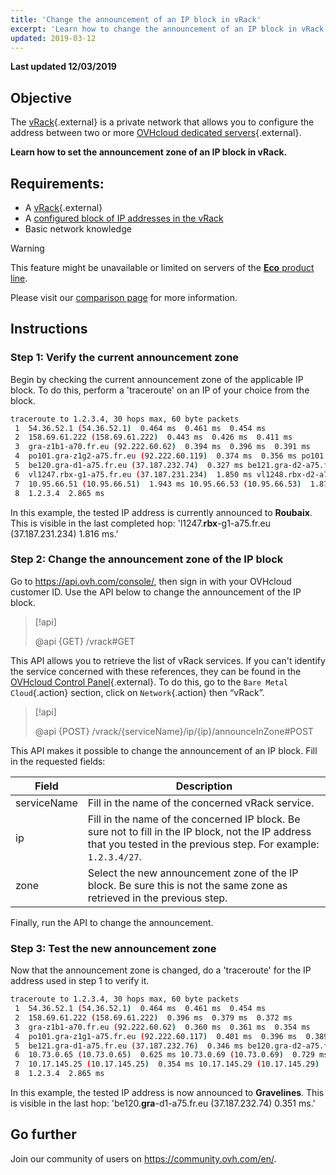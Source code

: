 ```yaml
---
title: 'Change the announcement of an IP block in vRack'
excerpt: 'Learn how to change the announcement of an IP block in vRack'
updated: 2019-03-12
---
```


**Last updated 12/03/2019**

## Objective

The [vRack](https://www.ovh.ie/solutions/vrack/){.external} is a private network that allows you to configure the address between two or more [OVHcloud dedicated servers](https://www.ovhcloud.com/en-ie/bare-metal/){.external}.

**Learn how to set the announcement zone of an IP block in vRack.**

## Requirements:

- A [vRack](https://www.ovh.ie/solutions/vrack/){.external}
- A [configured block of IP addresses in the vRack](/pages/cloud/dedicated/configuring-an-ip-block-in-a-vrack)
- Basic network knowledge

> [!warning]
> This feature might be unavailable or limited on servers of the [**Eco** product line](https://eco.ovhcloud.com/en-ie/about/).
>
> Please visit our [comparison page](https://eco.ovhcloud.com/en-ie/compare/) for more information.

## Instructions

### Step 1: Verify the current announcement zone

Begin by checking the current announcement zone of the applicable IP block. To do this, perform a 'traceroute' on an IP of your choice from the block.

```sh
traceroute to 1.2.3.4, 30 hops max, 60 byte packets
 1  54.36.52.1 (54.36.52.1)  0.464 ms  0.461 ms  0.454 ms
 2  158.69.61.222 (158.69.61.222)  0.443 ms  0.426 ms  0.411 ms
 3  gra-z1b1-a70.fr.eu (92.222.60.62)  0.394 ms  0.396 ms  0.391 ms
 4  po101.gra-z1g2-a75.fr.eu (92.222.60.119)  0.374 ms  0.356 ms po101.gra-z1g1-a75.fr.eu (92.222.60.117)  0.333 ms
 5  be120.gra-d1-a75.fr.eu (37.187.232.74)  0.327 ms be121.gra-d2-a75.fr.eu (37.187.232.80)  0.335 ms be120.gra-d2-a75.fr.eu (37.187.232.78)  0.328 ms
 6  vl1247.rbx-g1-a75.fr.eu (37.187.231.234)  1.850 ms vl1248.rbx-d2-a75.fr.eu (37.187.231.252)  1.874 ms vl1247.rbx-g1-a75.fr.eu (37.187.231.234)  1.816 ms
 7  10.95.66.51 (10.95.66.51)  1.943 ms 10.95.66.53 (10.95.66.53)  1.872 ms 10.95.66.59 (10.95.66.59)  1.860 ms
 8  1.2.3.4  2.865 ms
```

In this example, the tested IP address is currently announced to **Roubaix**. This is visible in the last completed hop: 'l1247.**rbx**-g1-a75.fr.eu (37.187.231.234) 1.816 ms.' 

### Step 2: Change the announcement zone of the IP block

Go to <https://api.ovh.com/console/>, then sign in with your OVHcloud customer ID. Use the API below to change the announcement of the IP block.

> [!api]
>
> @api {GET} /vrack#GET
> 

This API allows you to retrieve the list of vRack services. If you can't identify the service concerned with these references, they can be found in the [OVHcloud Control Panel](https://www.ovh.com/auth/?action=gotomanager&from=https://www.ovh.ie/&ovhSubsidiary=ie){.external}. To do this, go to the `Bare Metal Cloud`{.action} section, click on `Network`{.action} then “vRack”.

> [!api]
>
> @api {POST} /vrack/{serviceName}/ip/{ip}/announceInZone#POST
> 

This API makes it possible to change the announcement of an IP block. Fill in the requested fields:

|Field|Description|
|---|---|
|serviceName|Fill in the name of the concerned vRack service.|
|ip|Fill in the name of the concerned IP block. Be sure not to fill in the IP block, not the IP address that you tested in the previous step.  For example: `1.2.3.4/27`.|
|zone|Select the new announcement zone of the IP block. Be sure this is not the same zone as retrieved in the previous step.|

Finally, run the API to change the announcement.

### Step 3: Test the new announcement zone

Now that the announcement zone is changed, do a 'traceroute' for the IP address used in step 1 to verify it.

```sh
traceroute to 1.2.3.4, 30 hops max, 60 byte packets
 1  54.36.52.1 (54.36.52.1)  0.464 ms  0.461 ms  0.454 ms
 2  158.69.61.222 (158.69.61.222)  0.396 ms  0.379 ms  0.372 ms
 3  gra-z1b1-a70.fr.eu (92.222.60.62)  0.360 ms  0.361 ms  0.354 ms
 4  po101.gra-z1g1-a75.fr.eu (92.222.60.117)  0.401 ms  0.396 ms  0.389 ms
 5  be121.gra-d1-a75.fr.eu (37.187.232.76)  0.346 ms be120.gra-d2-a75.fr.eu (37.187.232.78)  0.318 ms be120.gra-d1-a75.fr.eu (37.187.232.74)  0.351 ms
 6  10.73.0.65 (10.73.0.65)  0.625 ms 10.73.0.69 (10.73.0.69)  0.729 ms 10.73.0.65 (10.73.0.65)  0.526 ms
 7  10.17.145.25 (10.17.145.25)  0.354 ms 10.17.145.29 (10.17.145.29)  0.426 ms 10.17.145.25 (10.17.145.25)  0.415 ms
 8  1.2.3.4  2.865 ms
```

In this example, the tested IP address is now announced to **Gravelines**. This is visible in the last hop: 'be120.**gra**-d1-a75.fr.eu (37.187.232.74) 0.351 ms.' 

## Go further

Join our community of users on <https://community.ovh.com/en/>.